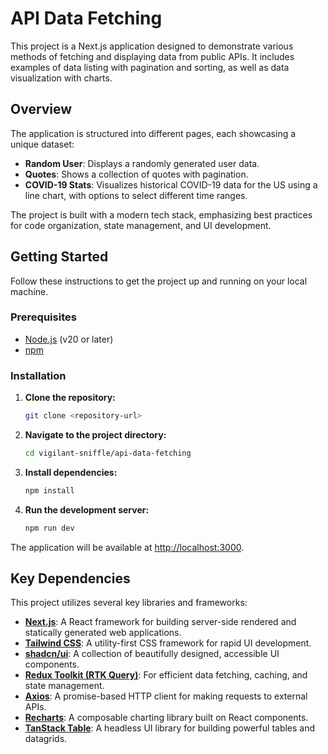 # API Data Fetching

This project is a Next.js application designed to demonstrate various methods of fetching and displaying data from public APIs. It includes examples of data listing with pagination and sorting, as well as data visualization with charts.

## Overview

The application is structured into different pages, each showcasing a unique dataset:

- **Random User**: Displays a randomly generated user data.
- **Quotes**: Shows a collection of quotes with pagination.
- **COVID-19 Stats**: Visualizes historical COVID-19 data for the US using a line chart, with options to select different time ranges.

The project is built with a modern tech stack, emphasizing best practices for code organization, state management, and UI development.

## Getting Started

Follow these instructions to get the project up and running on your local machine.

### Prerequisites

- [Node.js](https://nodejs.org/en/) (v20 or later)
- [npm](https://www.npmjs.com/)

### Installation

1.  **Clone the repository:**

    ```bash
    git clone <repository-url>
    ```

2.  **Navigate to the project directory:**

    ```bash
    cd vigilant-sniffle/api-data-fetching
    ```

3.  **Install dependencies:**

    ```bash
    npm install
    ```

4.  **Run the development server:**
    ```bash
    npm run dev
    ```

The application will be available at [http://localhost:3000](http://localhost:3000).

## Key Dependencies

This project utilizes several key libraries and frameworks:

- **[Next.js](https://nextjs.org/)**: A React framework for building server-side rendered and statically generated web applications.
- **[Tailwind CSS](https://tailwindcss.com/)**: A utility-first CSS framework for rapid UI development.
- **[shadcn/ui](https://ui.shadcn.com/)**: A collection of beautifully designed, accessible UI components.
- **[Redux Toolkit (RTK Query)](https://redux-toolkit.js.org/)**: For efficient data fetching, caching, and state management.
- **[Axios](https://axios-http.com/)**: A promise-based HTTP client for making requests to external APIs.
- **[Recharts](https://recharts.org/)**: A composable charting library built on React components.
- **[TanStack Table](https://tanstack.com/table/)**: A headless UI library for building powerful tables and datagrids.
